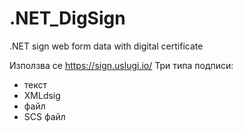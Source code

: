# .NET_DigSign
.NET sign web form data with digital certificate 

Използва се https://sign.uslugi.io/ 
Три типа подписи:
- текст 
- XMLdsig
- файл
- SCS файл
